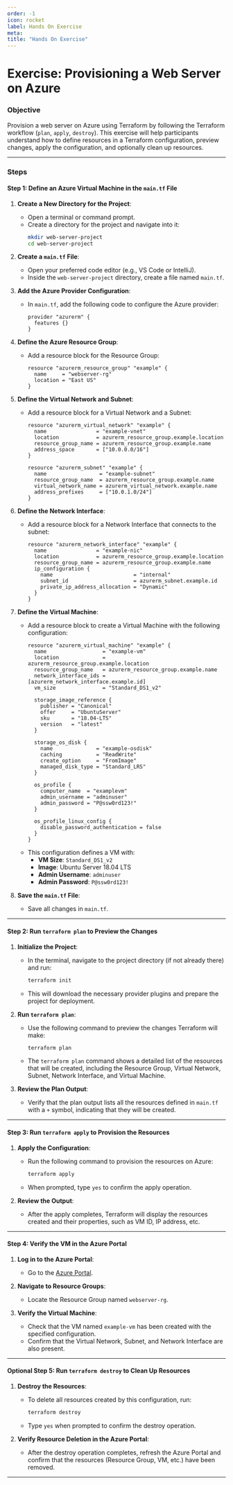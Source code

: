 ```yaml
---
order: -1
icon: rocket
label: Hands On Exercise
meta:
title: "Hands On Exercise"
---
```

# Exercise: Provisioning a Web Server on Azure

### Objective
Provision a web server on Azure using Terraform by following the Terraform workflow (`plan`, `apply`, `destroy`). This exercise will help participants understand how to define resources in a Terraform configuration, preview changes, apply the configuration, and optionally clean up resources.

---

### Steps

#### Step 1: Define an Azure Virtual Machine in the `main.tf` File

1. **Create a New Directory for the Project**:
    - Open a terminal or command prompt.
    - Create a directory for the project and navigate into it:
      ```bash
      mkdir web-server-project
      cd web-server-project
      ```

2. **Create a `main.tf` File**:
    - Open your preferred code editor (e.g., VS Code or IntelliJ).
    - Inside the `web-server-project` directory, create a file named `main.tf`.

3. **Add the Azure Provider Configuration**:
    - In `main.tf`, add the following code to configure the Azure provider:
      ```hcl
      provider "azurerm" {
        features {}
      }
      ```

4. **Define the Azure Resource Group**:
    - Add a resource block for the Resource Group:
      ```hcl
      resource "azurerm_resource_group" "example" {
        name     = "webserver-rg"
        location = "East US"
      }
      ```

5. **Define the Virtual Network and Subnet**:
    - Add a resource block for a Virtual Network and a Subnet:
      ```hcl
      resource "azurerm_virtual_network" "example" {
        name                = "example-vnet"
        location            = azurerm_resource_group.example.location
        resource_group_name = azurerm_resource_group.example.name
        address_space       = ["10.0.0.0/16"]
      }
 
      resource "azurerm_subnet" "example" {
        name                 = "example-subnet"
        resource_group_name  = azurerm_resource_group.example.name
        virtual_network_name = azurerm_virtual_network.example.name
        address_prefixes     = ["10.0.1.0/24"]
      }
      ```

6. **Define the Network Interface**:
    - Add a resource block for a Network Interface that connects to the subnet:
      ```hcl
      resource "azurerm_network_interface" "example" {
        name                = "example-nic"
        location            = azurerm_resource_group.example.location
        resource_group_name = azurerm_resource_group.example.name
        ip_configuration {
          name                          = "internal"
          subnet_id                     = azurerm_subnet.example.id
          private_ip_address_allocation = "Dynamic"
        }
      }
      ```

7. **Define the Virtual Machine**:
    - Add a resource block to create a Virtual Machine with the following configuration:
      ```hcl
      resource "azurerm_virtual_machine" "example" {
        name                  = "example-vm"
        location              = azurerm_resource_group.example.location
        resource_group_name   = azurerm_resource_group.example.name
        network_interface_ids = [azurerm_network_interface.example.id]
        vm_size               = "Standard_DS1_v2"
 
        storage_image_reference {
          publisher = "Canonical"
          offer     = "UbuntuServer"
          sku       = "18.04-LTS"
          version   = "latest"
        }
 
        storage_os_disk {
          name              = "example-osdisk"
          caching           = "ReadWrite"
          create_option     = "FromImage"
          managed_disk_type = "Standard_LRS"
        }
 
        os_profile {
          computer_name  = "examplevm"
          admin_username = "adminuser"
          admin_password = "P@ssw0rd123!"
        }
 
        os_profile_linux_config {
          disable_password_authentication = false
        }
      }
      ```
    - This configuration defines a VM with:
        - **VM Size**: `Standard_DS1_v2`
        - **Image**: Ubuntu Server 18.04 LTS
        - **Admin Username**: `adminuser`
        - **Admin Password**: `P@ssw0rd123!`

8. **Save the `main.tf` File**:
    - Save all changes in `main.tf`.

---

#### Step 2: Run `terraform plan` to Preview the Changes

1. **Initialize the Project**:
    - In the terminal, navigate to the project directory (if not already there) and run:
      ```bash
      terraform init
      ```
    - This will download the necessary provider plugins and prepare the project for deployment.

2. **Run `terraform plan`**:
    - Use the following command to preview the changes Terraform will make:
      ```bash
      terraform plan
      ```
    - The `terraform plan` command shows a detailed list of the resources that will be created, including the Resource Group, Virtual Network, Subnet, Network Interface, and Virtual Machine.

3. **Review the Plan Output**:
    - Verify that the plan output lists all the resources defined in `main.tf` with a `+` symbol, indicating that they will be created.

---

#### Step 3: Run `terraform apply` to Provision the Resources

1. **Apply the Configuration**:
    - Run the following command to provision the resources on Azure:
      ```bash
      terraform apply
      ```
    - When prompted, type `yes` to confirm the apply operation.

2. **Review the Output**:
    - After the apply completes, Terraform will display the resources created and their properties, such as VM ID, IP address, etc.

---

#### Step 4: Verify the VM in the Azure Portal

1. **Log in to the Azure Portal**:
    - Go to the [Azure Portal](https://portal.azure.com/).

2. **Navigate to Resource Groups**:
    - Locate the Resource Group named `webserver-rg`.

3. **Verify the Virtual Machine**:
    - Check that the VM named `example-vm` has been created with the specified configuration.
    - Confirm that the Virtual Network, Subnet, and Network Interface are also present.

---

#### Optional Step 5: Run `terraform destroy` to Clean Up Resources

1. **Destroy the Resources**:
    - To delete all resources created by this configuration, run:
      ```bash
      terraform destroy
      ```
    - Type `yes` when prompted to confirm the destroy operation.

2. **Verify Resource Deletion in the Azure Portal**:
    - After the destroy operation completes, refresh the Azure Portal and confirm that the resources (Resource Group, VM, etc.) have been removed.

---